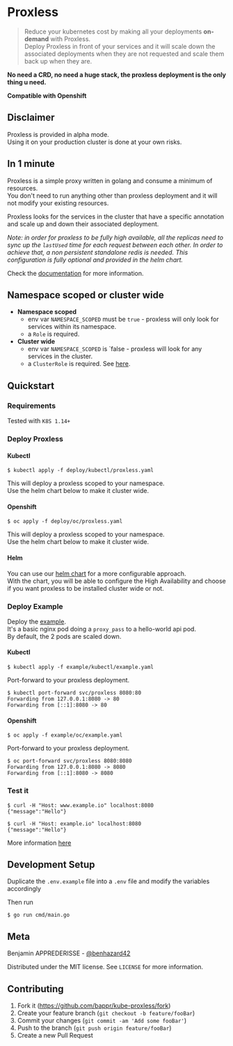 # Proxless

> Reduce your kubernetes cost by making all your deployments **on-demand** with Proxless.  
> Deploy Proxless in front of your services and it will scale down the associated deployments when they are not requested and scale them back up when they are.

**No need a CRD, no need a huge stack, the proxless deployment is the only thing u need.**

**Compatible with Openshift**

## Disclaimer

Proxless is provided in alpha mode.  
Using it on your production cluster is done at your own risks.

## In 1 minute

Proxless is a simple proxy written in golang and consume a minimum of resources.  
You don't need to run anything other than proxless deployment and it will not modify your existing resources.

Proxless looks for the services in the cluster that have a specific annotation and scale up and down their associated deployment. 

_Note: in order for proxless to be fully high available, all the replicas need to sync up the `lastUsed` time for each request between each other.
In order to achieve that, a non persistent standalone redis is needed. This configuration is fully optional and provided in the helm chart._

Check the [documentation](docs) for more information.

## Namespace scoped or cluster wide
 
- **Namespace scoped**
    - env var `NAMESPACE_SCOPED` must be `true` - proxless will only look for services within its namespace.
    - a `Role` is required.
- **Cluster wide**
    - env var `NAMESPACE_SCOPED` is `false - proxless will look for any services in the cluster.
    - a `ClusterRole` is required. See [here](deploy/helm/templates/clusterrole.yaml).

## Quickstart

### Requirements

Tested with `K8S 1.14+`

### Deploy Proxless

#### Kubectl

```shell script
$ kubectl apply -f deploy/kubectl/proxless.yaml
```

This will deploy a proxless scoped to your namespace.  
Use the helm chart below to make it cluster wide.

#### Openshift

```shell script
$ oc apply -f deploy/oc/proxless.yaml
```

This will deploy a proxless scoped to your namespace.  
Use the helm chart below to make it cluster wide.

#### Helm

You can use our [helm chart](deploy/helm/README.md) for a more configurable approach.  
With the chart, you will be able to configure the High Availability and choose if you want proxless to be installed cluster wide or not.

### Deploy Example

Deploy the [example](example/kubectl/example.yaml).  
It's a basic nginx pod doing a `proxy_pass` to a hello-world api pod.  
By default, the 2 pods are scaled down.  

#### Kubectl

```shell script
$ kubectl apply -f example/kubectl/example.yaml
```

Port-forward to your proxless deployment.

```shell script
$ kubectl port-forward svc/proxless 8080:80
Forwarding from 127.0.0.1:8080 -> 80
Forwarding from [::1]:8080 -> 80
```

#### Openshift

```shell script
$ oc apply -f example/oc/example.yaml
```

Port-forward to your proxless deployment.

```shell script
$ oc port-forward svc/proxless 8080:8080
Forwarding from 127.0.0.1:8080 -> 8080
Forwarding from [::1]:8080 -> 8080
```

### Test it

```shell script
$ curl -H "Host: www.example.io" localhost:8080
{"message":"Hello"}

$ curl -H "Host: example.io" localhost:8080
{"message":"Hello"}
```

More information [here](example/README.md)

## Development Setup

Duplicate the `.env.example` file into a `.env` file and modify the variables accordingly

Then run

```shell script
$ go run cmd/main.go
```

## Meta

Benjamin APPREDERISSE - [@benhazard42](https://twitter.com/benhazard42)

Distributed under the MIT license. See ``LICENSE`` for more information.

## Contributing

1. Fork it (<https://github.com/bappr/kube-proxless/fork>)
2. Create your feature branch (`git checkout -b feature/fooBar`)
3. Commit your changes (`git commit -am 'Add some fooBar'`)
4. Push to the branch (`git push origin feature/fooBar`)
5. Create a new Pull Request
